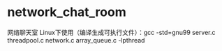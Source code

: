 # network_chat_room
网络聊天室
Linux下使用（编译生成可执行文件）：gcc -std=gnu99 server.c threadpool.c network.c array_queue.c -lpthread
